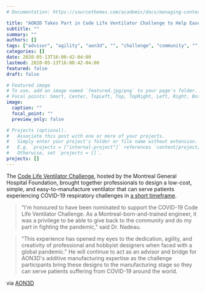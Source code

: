 ```yaml
---
# Documentation: https://sourcethemes.com/academic/docs/managing-content/

title: "AON3D Takes Part in Code Life Ventilator Challenge to Help Ease the COVID Crisis"
subtitle: ""
summary: ""
authors: []
tags: ["advisor", "agility", "aon3d", "", "challenge", "community", "", "covid", "creativity", "crisis", "dedication", "designer", "engineer", "experience", "foundation", "general", "hospital", "life", "", "montreal", "", "patient", "", "", "ventilator", "world"]
categories: []
date: 2020-05-13T16:00:42-04:00
lastmod: 2020-05-13T16:00:42-04:00
featured: false
draft: false

# Featured image
# To use, add an image named `featured.jpg/png` to your page's folder.
# Focal points: Smart, Center, TopLeft, Top, TopRight, Left, Right, BottomLeft, Bottom, BottomRight.
image:
  caption: ""
  focal_point: ""
  preview_only: false

# Projects (optional).
#   Associate this post with one or more of your projects.
#   Simply enter your project's folder or file name without extension.
#   E.g. `projects = ["internal-project"]` references `content/project/deep-learning/index.md`.
#   Otherwise, set `projects = []`.
projects: []
---
```


The [Code Life Ventilator Challenge](https://www.mghfoundation.com/en/), hosted by the Montreal General Hospital Foundation, brought together professionals to design a low-cost, simple, and easy-to-manufacture ventilator that can serve patients experiencing COVID-19 respiratory challenges in [a short timeframe](https://www.mghfoundation.com/en/news/ventilator-challenge-announcement-of-the-three-finalist-teams/).

> "I'm honoured to have been nominated to support the COVID-19 Code Life Ventilator Challenge. As a Montreal-born-and-trained engineer, it was a privilege to be able to give back to the community and do my part in fighting the pandemic," said Dr. Nadeau.

> "This experience has opened my eyes to the dedication, agility, and creativity of professional and hobbyist designers when faced with a global pandemic." He will continue to act as an advisor and bridge for AON3D's additive manufacturing expertise as the challenge participants bring these designs to the manufacturing stage so they can serve patients suffering from COVID-19 around the world.

via [AON3D](https://www.aon3d.com/press/aon3d-takes-part-in-code-life-ventilator-challenge-to-help-ease-the-covid-crisis)
